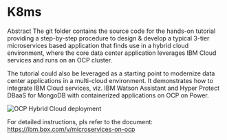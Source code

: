 # K8ms
Abstract
The git folder contains the source code for the hands-on tutorial providing a step-by-step procedure to design & develop a typical 3-tier microservices based application that finds use in a hybrid cloud environment, where the core data center application leverages IBM Cloud services and runs on an OCP cluster. 

The tutorial could also be leveraged as a starting point to modernize data center applications in a multi-cloud environment.
It demonstrates how to integrate IBM Cloud services, viz. IBM Watson Assistant and Hyper Protect DBaaS for MongoDB with containerized applications on OCP on Power.


![OCP Hybrid Cloud deployment](https://user-images.githubusercontent.com/103576582/174790163-009638b9-c2c5-4c39-b24e-da23512b589f.png)

For detailed instructions, pls refer to the document: https://ibm.box.com/v/microservices-on-ocp 
